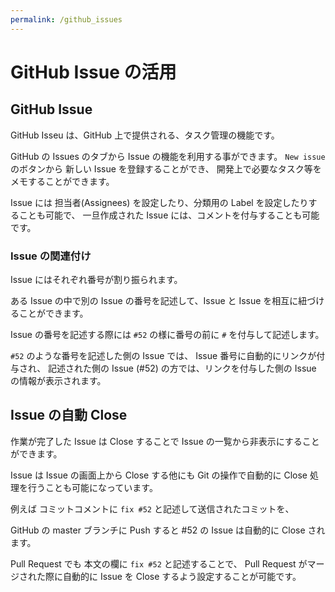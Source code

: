 ```yaml
---
permalink: /github_issues
---
```


# GitHub Issue の活用

## GitHub Issue 

GitHub Isseu は、GitHub 上で提供される、タスク管理の機能です。

GitHub の Issues のタブから Issue の機能を利用する事ができます。
`New issue` のボタンから 新しい Issue を登録することができ、
開発上で必要なタスク等をメモすることができます。

Issue には 担当者(Assignees) を設定したり、分類用の Label を設定したりすることも可能で、
一旦作成された Issue には、コメントを付与することも可能です。

### Issue の関連付け

Issue にはそれぞれ番号が割り振られます。

ある Issue の中で別の Issue の番号を記述して、Issue と Issue を相互に紐づけることができます。

Issue の番号を記述する際には `#52` の様に番号の前に `#` を付与して記述します。

`#52` のような番号を記述した側の Issue では、
Issue 番号に自動的にリンクが付与され、 
記述された側の Issue (#52) の方では、リンクを付与した側の Issue の情報が表示されます。

## Issue の自動 Close 

作業が完了した Issue は Close することで Issue の一覧から非表示にすることができます。

Issue は Issue の画面上から Close する他にも Git の操作で自動的に Close 処理を行うことも可能になっています。

例えば コミットコメントに `fix #52` と記述して送信されたコミットを、

GitHub の master ブランチに Push すると #52 の Issue は自動的に Close されます。

Pull Request でも 本文の欄に `fix #52` と記述することで、
Pull Request がマージされた際に自動的に Issue を Close するよう設定することが可能です。

